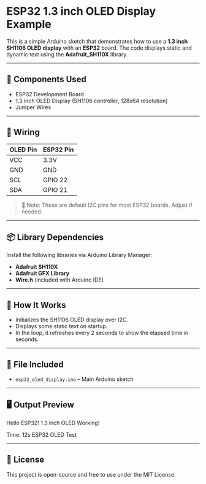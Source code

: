 # ESP32 1.3 inch OLED Display Example

This is a simple Arduino sketch that demonstrates how to use a **1.3 inch SH1106 OLED display** with an **ESP32** board. The code displays static and dynamic text using the **Adafruit_SH110X** library.

---

## 🧰 Components Used

- ESP32 Development Board  
- 1.3 inch OLED Display (SH1106 controller, 128x64 resolution)  
- Jumper Wires

---

## 🔌 Wiring

| OLED Pin | ESP32 Pin |
|----------|-----------|
| VCC      | 3.3V      |
| GND      | GND       |
| SCL      | GPIO 22   |
| SDA      | GPIO 21   |

> 📌 Note: These are default I2C pins for most ESP32 boards. Adjust if needed.

---

## 📦 Library Dependencies

Install the following libraries via Arduino Library Manager:

- **Adafruit SH110X**
- **Adafruit GFX Library**
- **Wire.h** (included with Arduino IDE)

---

## 🧪 How It Works

- Initializes the SH1106 OLED display over I2C.
- Displays some static text on startup.
- In the loop, it refreshes every 2 seconds to show the elapsed time in seconds.

---

## 📁 File Included

- `esp32_oled_display.ino` – Main Arduino sketch

---

## 🖥️ Output Preview

Hello ESP32!
1.3 inch OLED
Working!

Time: 12s
ESP32 OLED Test

---

## 📝 License

This project is open-source and free to use under the MIT License.
